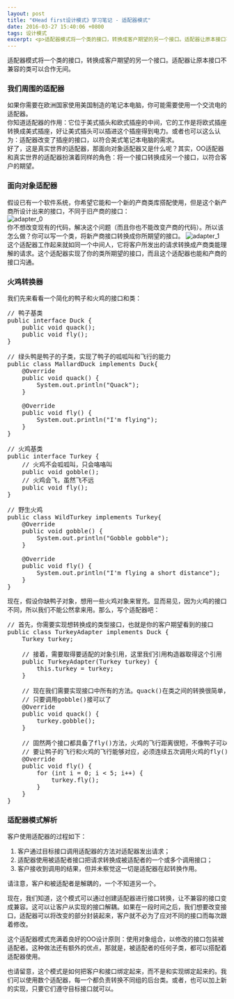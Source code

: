 ```yaml
---
layout: post
title: "《Head first设计模式》学习笔记 - 适配器模式"
date: 2016-03-27 15:40:06 +0800
tags: 设计模式
excerpt: <p>适配器模式将一个类的接口，转换成客户期望的另一个接口。适配器让原本接口不兼容的类可以合作无间。</p>
---
```


<div class="alert alert-success" role="alert">适配器模式将一个类的接口，转换成客户期望的另一个接口。适配器让原本接口不兼容的类可以合作无间。</div>

### 我们周围的适配器

如果你需要在欧洲国家使用美国制造的笔记本电脑，你可能需要使用一个交流电的适配器。  
你知道适配器的作用：它位于美式插头和欧式插座的中间，它的工作是将欧式插座转换成美式插座，好让美式插头可以插进这个插座得到电力。或者也可以这么认为：适配器改变了插座的接口，以符合美式笔记本电脑的需求。  
好了，这是真实世界的适配器，那面向对象适配器又是什么呢？其实，OO适配器和真实世界的适配器扮演着同样的角色：将一个接口转换成另一个接口，以符合客户的期望。  

### 面向对象适配器
假设已有一个软件系统，你希望它能和一个新的产商类库搭配使用，但是这个新产商所设计出来的接口，不同于旧产商的接口：  
![adapter_0](https://cashow-github-io-1258334739.cos.ap-shanghai.myqcloud.com/adapter_0.png)  
你不想改变现有的代码，解决这个问题（而且你也不能改变产商的代码）。所以该怎么做？你可以写一个类，将新产商接口转换成你所期望的接口。
![adapter_1](https://cashow-github-io-1258334739.cos.ap-shanghai.myqcloud.com/adapter_1.png)  
这个适配器工作起来就如同一个中间人，它将客户所发出的请求转换成产商类能理解的请求。这个适配器实现了你的类所期望的接口，而且这个适配器也能和产商的接口沟通。

### 火鸡转换器
我们先来看看一个简化的鸭子和火鸡的接口和类：  
<pre class="mcode">
// 鸭子基类
public interface Duck {
    public void quack();
    public void fly();
}

// 绿头鸭是鸭子的子类，实现了鸭子的呱呱叫和飞行的能力
public class MallardDuck implements Duck{
    @Override
    public void quack() {
        System.out.println("Quack");
    }

    @Override
    public void fly() {
        System.out.println("I'm flying");
    }
}

// 火鸡基类
public interface Turkey {
    // 火鸡不会呱呱叫，只会咯咯叫
    public void gobble();
    // 火鸡会飞，虽然飞不远
    public void fly();
}

// 野生火鸡
public class WildTurkey implements Turkey{
    @Override
    public void gobble() {
        System.out.println("Gobble gobble");
    }

    @Override
    public void fly() {
        System.out.println("I'm flying a short distance");
    }
}
</pre>
现在，假设你缺鸭子对象，想用一些火鸡对象来冒充。显而易见，因为火鸡的接口不同，所以我们不能公然拿来用。那么，写个适配器吧：  
<pre class="mcode">
// 首先，你需要实现想转换成的类型接口，也就是你的客户期望看到的接口
public class TurkeyAdapter implements Duck {
    Turkey turkey;

    // 接着，需要取得要适配的对象引用，这里我们引用构造器取得这个引用
    public TurkeyAdapter(Turkey turkey) {
        this.turkey = turkey;
    }

    // 现在我们需要实现接口中所有的方法。quack()在类之间的转换很简单，
    // 只要调用gobble()接可以了
    @Override
    public void quack() {
        turkey.gobble();
    }

    // 固然两个接口都具备了fly()方法，火鸡的飞行距离很短，不像鸭子可以长途飞行。
    // 要让鸭子的飞行和火鸡的飞行能够对应，必须连续五次调用火鸡的fly()来完成
    @Override
    public void fly() {
        for (int i = 0; i < 5; i++) {
            turkey.fly();
        }
    }
}
</pre>

### 适配器模式解析
客户使用适配器的过程如下：  
1. 客户通过目标接口调用适配器的方法对适配器发出请求；  
2. 适配器使用被适配者接口把请求转换成被适配者的一个或多个调用接口；  
3. 客户接收到调用的结果，但并未察觉这一切是适配器在起转换作用。  

请注意，客户和被适配者是解耦的，一个不知道另一个。

现在，我们知道，这个模式可以通过创建适配器进行接口转换，让不兼容的接口变成兼容。这可以让客户从实现的接口解耦。如果在一段时间之后，我们想要改变接口，适配器可以将改变的部分封装起来，客户就不必为了应对不同的接口而每次跟着修改。

这个适配器模式充满着良好的OO设计原则：使用对象组合，以修改的接口包装被适配者。这种做法还有额外的优点，那就是，被适配者的任何子类，都可以搭配着适配器使用。

也请留意，这个模式是如何把客户和接口绑定起来，而不是和实现绑定起来的。我们可以使用数个适配器，每一个都负责转换不同组的后台类。或者，也可以加上新的实现，只要它们遵守目标接口就可以。
